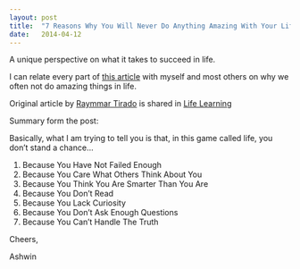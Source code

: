 ```yaml
---
layout: post
title:  "7 Reasons Why You Will Never Do Anything Amazing With Your Life"
date:   2014-04-12
---
```


A unique perspective on what it takes to succeed in life.

I can relate every part of [this article](https://medium.com/life-learning/2a1841f1335d) with myself and most others on why we often not do amazing things in life. 

Original article by [Raymmar Tirado](https://medium.com/@raytirado) is shared in [Life Learning](https://medium.com/life-learning)

Summary form the post:

Basically, what I am trying to tell you is that, in this game called life, you don’t stand a chance…

1. Because You Have Not Failed Enough
2. Because You Care What Others Think About You
3. Because You Think You Are Smarter Than You Are
4. Because You Don’t Read
5. Because You Lack Curiosity
6. Because You Don’t Ask Enough Questions
7. Because You Can’t Handle The Truth


Cheers,

Ashwin

